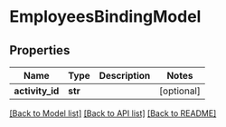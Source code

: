 # EmployeesBindingModel

## Properties
Name | Type | Description | Notes
------------ | ------------- | ------------- | -------------
**activity_id** | **str** |  | [optional] 

[[Back to Model list]](../README.md#documentation-for-models) [[Back to API list]](../README.md#documentation-for-api-endpoints) [[Back to README]](../README.md)


